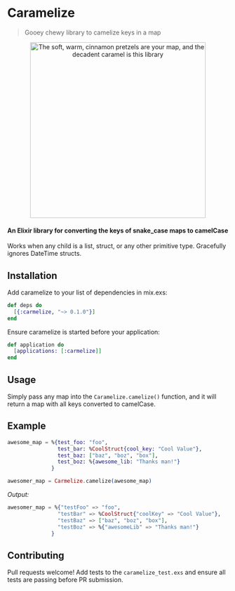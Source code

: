 # Caramelize
> Gooey chewy library to camelize keys in a map

<center>
<img src="http://i.imgur.com/LPIHMQA.gif" title="The soft, warm, cinnamon pretzels are your map, and the decadent caramel is this library" height="400">
</center>

#### An Elixir library for converting the keys of snake_case maps to camelCase

Works when any child is a list, struct, or any other primitive type. Gracefully ignores DateTime structs.

## Installation
Add caramelize to your list of dependencies in mix.exs:
```elixir
def deps do
  [{:carmelize, "~> 0.1.0"}]
end
```
Ensure caramelize is started before your application:
``` elixir
def application do
  [applications: [:carmelize]]
end
```

## Usage

Simply pass any map into the `Caramelize.camelize()` function, and it will return a map with all keys converted to camelCase.


## Example

```elixir
awesome_map = %{test_foo: "foo",
                test_bar: %CoolStruct{cool_key: "Cool Value"},
                test_baz: ["baz", "boz", "box"],
                test_boz: %{awesome_lib: "Thanks man!"}
              }

awesomer_map = Carmelize.camelize(awesome_map)

```


*Output:*

```elixir
awesomer_map = %{"testFoo" => "foo",
                "testBar" => %CoolStruct{"coolKey" => "Cool Value"},
                "testBaz" => ["baz", "boz", "box"],
                "testBoz" => %{"awesomeLib" => "Thanks man!"}
              }
```

## Contributing

Pull requests welcome! Add tests to the `caramelize_test.exs` and ensure all tests are passing before PR submission.
